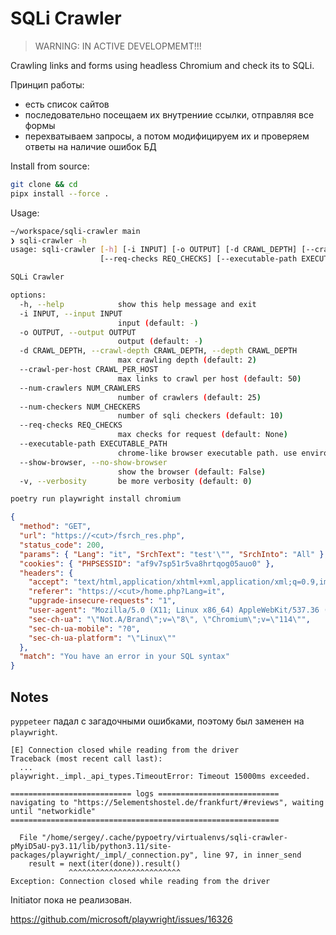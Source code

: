 # SQLi Crawler

> WARNING: IN ACTIVE DEVELOPMEMT!!!

Crawling links and forms using headless Chromium and check its to SQLi.

Принцип работы:

* есть список сайтов
* последовательно посещаем их внутрениие ссылки, отправляя все формы
* перехватываем запросы, а потом модифицируем их и проверяем ответы на наличие ошибок БД

Install from source:

```bash
git clone && cd
pipx install --force .
```

Usage:

```bash
~/workspace/sqli-crawler main
❯ sqli-crawler -h
usage: sqli-crawler [-h] [-i INPUT] [-o OUTPUT] [-d CRAWL_DEPTH] [--crawl-per-host CRAWL_PER_HOST] [--num-crawlers NUM_CRAWLERS] [--num-checkers NUM_CHECKERS]
                    [--req-checks REQ_CHECKS] [--executable-path EXECUTABLE_PATH] [--show-browser | --no-show-browser] [-v]

SQLi Crawler

options:
  -h, --help            show this help message and exit
  -i INPUT, --input INPUT
                        input (default: -)
  -o OUTPUT, --output OUTPUT
                        output (default: -)
  -d CRAWL_DEPTH, --crawl-depth CRAWL_DEPTH, --depth CRAWL_DEPTH
                        max crawling depth (default: 2)
  --crawl-per-host CRAWL_PER_HOST
                        max links to crawl per host (default: 50)
  --num-crawlers NUM_CRAWLERS
                        number of crawlers (default: 25)
  --num-checkers NUM_CHECKERS
                        number of sqli checkers (default: 10)
  --req-checks REQ_CHECKS
                        max checks for request (default: None)
  --executable-path EXECUTABLE_PATH
                        chrome-like browser executable path. use environment variable `CHROME_EXECUTABLE_PATH` instead (default: None)
  --show-browser, --no-show-browser
                        show the browser (default: False)
  -v, --verbosity       be more verbosity (default: 0)
```

```bash
poetry run playwright install chromium
```

```json
{
  "method": "GET",
  "url": "https://<cut>/fsrch_res.php",
  "status_code": 200,
  "params": { "Lang": "it", "SrchText": "test'\"", "SrchInto": "All" },
  "cookies": { "PHPSESSID": "af9v7sp51r5va8hrtqog05auo0" },
  "headers": {
    "accept": "text/html,application/xhtml+xml,application/xml;q=0.9,image/avif,image/webp,image/apng,*/*;q=0.8,application/signed-exchange;v=b3;q=0.7",
    "referer": "https://<cut>/home.php?Lang=it",
    "upgrade-insecure-requests": "1",
    "user-agent": "Mozilla/5.0 (X11; Linux x86_64) AppleWebKit/537.36 (KHTML, like Gecko) Chrome/114.0.0.0 Safari/537.36",
    "sec-ch-ua": "\"Not.A/Brand\";v=\"8\", \"Chromium\";v=\"114\"",
    "sec-ch-ua-mobile": "?0",
    "sec-ch-ua-platform": "\"Linux\""
  },
  "match": "You have an error in your SQL syntax"
}
```

## Notes

`pyppeteer` падал с загадочными ошибками, поэтому был заменен на `playwright`.

```
[E] Connection closed while reading from the driver
Traceback (most recent call last):
  ...
playwright._impl._api_types.TimeoutError: Timeout 15000ms exceeded.

=========================== logs ===========================
navigating to "https://5elementshostel.de/frankfurt/#reviews", waiting until "networkidle"
============================================================

  File "/home/sergey/.cache/pypoetry/virtualenvs/sqli-crawler-pMyiD5aU-py3.11/lib/python3.11/site-packages/playwright/_impl/_connection.py", line 97, in inner_send
    result = next(iter(done)).result()
             ^^^^^^^^^^^^^^^^^^^^^^^^^
Exception: Connection closed while reading from the driver
```

Initiator пока не реализован.

https://github.com/microsoft/playwright/issues/16326
